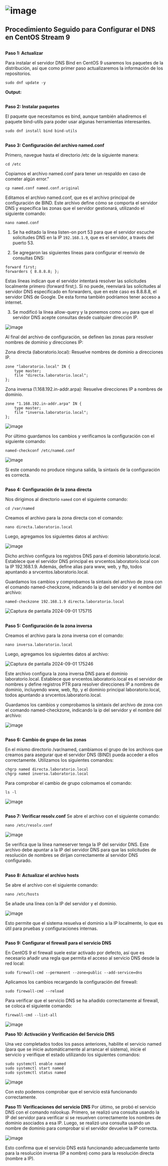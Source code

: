 # ![image](https://github.com/user-attachments/assets/c8e698d0-d2e4-4c6c-a0ea-885d90addfb6)

## Procedimiento Seguido para Configurar el DNS en CentOS Stream 9
				
## ##
**Paso 1: Actualizar**

Para instalar el servidor DNS Bind en CentOS 9 usaremos los paquetes de la distribución, así que como primer paso actualizaremos la información de los repositorios.

`sudo dnf update -y`

**Output:**


## ##
**Paso 2: Instalar paquetes**

El paquete que necesitamos es bind, aunque también añadiremos el paquete bind-utils para poder usar algunas herramientas interesantes.

`sudo dnf install bind bind-utils`

## ##
**Paso 3: Configuración del archivo named.conf**

Primero, navegue hasta el directorio /etc de la siguiente manera:

`cd /etc`

Copiamos el archivo named.conf para tener un respaldo en caso de cometer algún error."

`cp named.conf named.conf.original`

Editamos el archivo named.conf, que es el archivo principal de configuración de BIND. Este archivo define cómo se comporta el servidor DNS y especifica las zonas que el servidor gestionará, utilizando el siguiente comando:

`nano named.conf` 

1.  Se ha editado la línea listen-on port 53 para que el servidor escuche solicitudes DNS en la IP `192.168.1.9`, que es el servidor, a través del puerto 53.

2. Se agregaron las siguientes líneas para configurar el reenvío de consultas DNS:
  ```
  forward first;
  forwarders { 8.8.8.8; };
  ```
   Estas líneas indican que el servidor intentará resolver las solicitudes localmente primero (forward first;). Si no puede, reenviará las solicitudes al servidor DNS especificado en forwarders, que en este caso 
   es 8.8.8.8, el servidor DNS de Google. De esta forma también podríamos tener acceso a internet.

3. Se modificó la línea allow-query y la ponemos como `any` para que el servidor DNS acepte consultas desde cualquier dirección IP.

![image](https://github.com/user-attachments/assets/cf9860a7-9080-49c1-869f-ac64409254b2)

Al final del archivo de configuración, se definen las zonas para resolver nombres de dominio y direcciones IP:

Zona directa (laboratorio.local): Resuelve nombres de dominio a direcciones IP.
```
zone "laboratorio.local" IN {
    type master;
    file "directa.laboratorio.local";
};
```
Zona inversa (1.168.192.in-addr.arpa): Resuelve direcciones IP a nombres de dominio.

```
zone "1.168.192.in-addr.arpa" IN {
    type master;
    file "inversa.laboratorio.local";
};
```
![image](https://github.com/user-attachments/assets/4d9fc6f8-0e1e-495d-80a3-0681b3d35417)

Por último guardamos los cambios y verificamos la configuración con el siguiente comando:

`named-checkconf /etc/named.conf`

![image](https://github.com/user-attachments/assets/80813b0d-e88f-4a27-ad11-fd2bd23b01f6)

Si este comando no produce ninguna salida, la sintaxis de la configuración es correcta.

## 
**Paso 4: Configuración de la zona directa**

Nos dirigimos al directorio `named` con el siguiente comando:

`cd /var/named`

Creamos el archivo para la zona directa con el comando:

`nano directa.laboratorio.local`

Luego, agregamos los siguientes datos al archivo:

![image](https://github.com/user-attachments/assets/fd9c6615-7c11-4be4-9746-153b2f5ada28)

Dicho archivo configura los registros DNS para el dominio laboratorio.local. Establece que el servidor DNS principal es srvcentos.laboratorio.local con la IP 192.168.1.9. Además, define alias para www, web, y ftp, todos apuntando a srvcentos.laboratorio.local.

Guardamos los cambios y comprobamos la sintaxis del archivo de zona con el comando named-checkzone, indicando la ip del servidor y el nombre del archivo:

`named-checkzone 192.168.1.9 directa.laboratorio.local`

![Captura de pantalla 2024-09-01 175715](https://github.com/user-attachments/assets/23d25c6c-7971-474b-98d6-1261e3848408)


## ##

**Paso 5: Configuración de la zona inversa**

Creamos el archivo para la zona inversa con el comando:

`nano inversa.laboratorio.local`

Luego, agregamos los siguientes datos al archivo:

![Captura de pantalla 2024-09-01 175246](https://github.com/user-attachments/assets/78aeeaff-4f0b-4b9d-9748-661232935a23)

Este archivo configura la zona inversa DNS para el dominio laboratorio.local. Establece que srvcentos.laboratorio.local es el servidor de nombres y define registros PTR para resolver direcciones IP a nombres de dominio, incluyendo www, web, ftp, y el dominio principal laboratorio.local, todos apuntando a srvcentos.laboratorio.local.

Guardamos los cambios y comprobamos la sintaxis del archivo de zona con el comando named-checkzone, indicando la ip del servidor y el nombre del archivo:

![image](https://github.com/user-attachments/assets/7ddc9943-09e8-46eb-8e27-f762d5dbe23e)

## ##

**Paso 6: Cambio de grupo de las zonas**

En el mismo directorio /var/named, cambiamos el grupo de los archivos que creamos para asegurar que el servidor DNS (BIND) pueda acceder a ellos correctamente. Utilizamos los siguientes comandos:
 
```
chgrp named directa.laboratorio.local 
chgrp named inversa.laboratorio.local
```
Para comprobar el cambio de grupo colomamos el comando: 

`ls -l`

![image](https://github.com/user-attachments/assets/e728c9e4-42b7-48ac-bbd5-fc3d4fc4bf04)


## ##

**Paso 7: Verificar resolv.conf**
Se abre el archivo con el siguiente comando:

`nano /etc/resolv.conf`

![image](https://github.com/user-attachments/assets/b16794da-0061-45b3-8994-aa07c6dfd397)

Se verifica que la línea nameserver tenga la IP del servidor DNS. Este archivo debe apuntar a la IP del servidor DNS para que las solicitudes de resolución de nombres se dirijan correctamente al servidor DNS configurado.

## ##

**Paso 8: Actualizar el archivo hosts**

Se abre el archivo con el siguiente comando:

`nano /etc/hosts`

Se añade una línea con la IP del servidor y el dominio.

![image](https://github.com/user-attachments/assets/90886761-5c4b-45a6-a5d0-4c309506e91c)

Esto permite que el sistema resuelva el dominio a la IP localmente, lo que es útil para pruebas y configuraciones internas.


## ##

**Paso 9: Configurar el firewall para el servicio DNS**

En CentOS 9 el firewall suele estar activado por defecto, así que es necesario añadir una regla que permita el acceso al servicio DNS desde la red local:

`sudo firewall-cmd --permanent --zone=public --add-service=dns`

Aplicamos los cambios recargando la configuración del firewall:

`sudo firewall-cmd --reload`

Para verificar que el servicio DNS se ha añadido correctamente al firewall, se coloca el siguiente comando:

`firewall-cmd --list-all`

![image](https://github.com/user-attachments/assets/5abc0712-c1c7-4025-898c-6e76fe7fdf32)

**Paso 10: Activación y Verificación del Servicio DNS**

Una vez completados todos los pasos anteriores, habilite el servicio named (para que se inicie automáticamente al arrancar el sistema), inicie el servicio y verifique el estado utilizando los siguientes comandos:

```
sudo systemctl enable named
sudo systemctl start named
sudo systemctl status named
```

![image](https://github.com/user-attachments/assets/ac17de67-464a-4170-b740-46bc8aa0ff69)

Con esto podemos comprobar que el servicio está funcionando correctamente.

**Paso 11: Verificaciones del servicio DNS**
Por último, se probó el servicio DNS con el comando nslookup. Primero, se realizó una consulta usando la IP del servidor para verificar si se resuelven correctamente los nombres de dominio asociados a esa IP. Luego, se realizó una consulta usando un nombre de dominio para comprobar si el servidor devuelve la IP correcta. 

![image](https://github.com/user-attachments/assets/c697a430-2a3f-4764-b920-41e5bcb623c8)

Esto confirma que el servicio DNS está funcionando adecuadamente tanto para la resolución inversa (IP a nombre) como para la resolución directa (nombre a IP).








